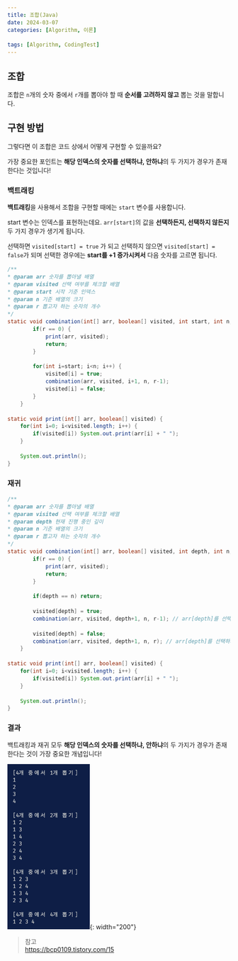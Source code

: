 ```yaml
---
title: 조합(Java)
date: 2024-03-07
categories: [Algorithm, 이론]

tags: [Algorithm, CodingTest]
---
```


## 조합
조합은 `n`개의 숫자 중에서 `r`개를 뽑아야 할 때 **순서를 고려하지 않고** 뽑는 것을 말합니다.

## 구현 방법
그렇다면 이 조합은 코드 상에서 어떻게 구현할 수 있을까요?

가장 중요한 포인트는 **해당 인덱스의 숫자를 선택하냐, 안하냐**의 두 가지가 경우가 존재한다는 것입니다!

### 백트래킹
**백트래킹**을 사용해서 조합을 구현할 때에는 `start` 변수를 사용합니다.

start 변수는 인덱스를 표현하는데요. `arr[start]`의 값을 **선택하든지, 선택하지 않든지** 두 가지 경우가 생기게 됩니다.

선택하면 `visited[start] = true` 가 되고 선택하지 않으면 `visited[start] = false`가 되며 선택한 경우에는 **start를 +1 증가시켜서** 다음 숫자를 고르면 됩니다.

```java
/**
* @param arr 숫자를 뽑아낼 배열
* @param visited 선택 여부를 체크할 배열
* @param start 시작 기준 인덱스
* @param n 기준 배열의 크기
* @param r 뽑고자 하는 숫자의 개수
*/
static void combination(int[] arr, boolean[] visited, int start, int n, int r) {
        if(r == 0) {
            print(arr, visited);
            return;
        }

        for(int i=start; i<n; i++) {
            visited[i] = true;
            combination(arr, visited, i+1, n, r-1);
            visited[i] = false;
        }
    }

static void print(int[] arr, boolean[] visited) {
    for(int i=0; i<visited.length; i++) {
        if(visited[i]) System.out.print(arr[i] + " ");
    }

    System.out.println();
}
```

### 재귀

```java
/**
* @param arr 숫자를 뽑아낼 배열
* @param visited 선택 여부를 체크할 배열
* @param depth 현재 진행 중인 깊이
* @param n 기준 배열의 크기
* @param r 뽑고자 하는 숫자의 개수
*/
static void combination(int[] arr, boolean[] visited, int depth, int n, int r) {
        if(r == 0) {
            print(arr, visited);
            return;
        }

        if(depth == n) return;
        
        visited[depth] = true;
        combination(arr, visited, depth+1, n, r-1); // arr[depth]를 선택하는 경우

        visited[depth] = false;
        combination(arr, visited, depth+1, n, r); // arr[depth]를 선택하지 않는 경우
    }

static void print(int[] arr, boolean[] visited) {
    for(int i=0; i<visited.length; i++) {
        if(visited[i]) System.out.print(arr[i] + " ");
    }

    System.out.println();
}
```

### 결과
백트래킹과 재귀 모두 **해당 인덱스의 숫자를 선택하냐, 안하냐**의 두 가지가 경우가 존재한다는 것이 가장 중요한 개념입니다!

![1](/assets/img/posts/2024-03-07/result.png){: width="200"}


> 참고 <br>
> https://bcp0109.tistory.com/15